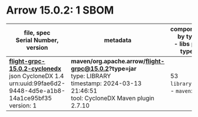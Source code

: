 Arrow 15.0.2: 1 SBOM
=======

| file, spec<br>Serial Number, version| metadata | components<br>by type<br>- libs purl types |
| ----------------------------------- | -------- | ------------------------------------------ |
| **[flight-grpc-15.0.2-cyclonedx](maven/org.apache.arrow/flight-grpc/15.0.2/flight-grpc-15.0.2-cyclonedx.json)**<br>json CycloneDX 1.4<br>urn:uuid:99fae6d2-9448-4d5e-a1b8-14a1ce95bf35<br>version: 1 | **maven/org.apache.arrow/flight-grpc@15.0.2?type=jar**<br>type: LIBRARY<br>timestamp: 2024-03-13 21:46:51<br>tool: CycloneDX Maven plugin 2.7.10 | 53<br>`library`: 53 <br>- `maven`: 53  |
